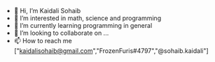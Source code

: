 - 👋 Hi, I’m Kaidali Sohaib 
- 👀 I’m interested in math, science and programming
- 🌱 I’m currently learning programming in general
- 💞️ I’m looking to collaborate on ...
- 📫 How to reach me ["kaidalisohaib@gmail.com","FrozenFuris#4797","@sohaib.kaidali"]

<!---
Sohaib-K/Sohaib-K is a ✨ special ✨ repository because its `README.md` (this file) appears on your GitHub profile.
You can click the Preview link to take a look at your changes.
--->
